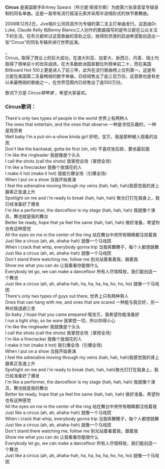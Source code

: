 

**Circus** 是美国歌手Britney
Spears（布兰妮·斯皮尔斯）为她第六张录音室专辑录制的同名单曲。这是一首带有流行摇滚元素并采用半说唱形式的快节奏舞曲。

  
2008年12月2日，Jive唱片公司将其作为专辑的第二支主打单曲发行。这首由Dr. Luke, Claude Kelly 和Benny
Blanco三人创作的歌曲描写的是布兰妮在公众关注下的生活。在布兰妮听过这首歌曲的音轨之后，她得到灵感的启迪希望能创造出一张“Circus”的同名专辑并进行世界巡演。

_  
Circus_
取得了商业上的巨大成功，在澳大利亚、加拿大、新西兰、丹麦、瑞士均取得了榜单前十的优异成绩。在大多数欧洲国家都位列榜单前二十，而在美国Billboard
Hot
100上更是进入了前三甲，此外在流行歌曲榜上位列第一。这是布兰妮在美国第二支最畅销的数字单曲，已经销售出了逾三百万份。这首歌也是有史以来最畅销的歌曲之一，在世界范围内已经售出了逾550万份。

  
歌词下方是 _Circus钢琴谱_ ，希望大家喜欢。

### Circus歌词：

There's only two types of people in the world 世界上有两种人  
The ones that entertain, and the ones that observe 一种是寻找乐趣的，一种是观赏者  
Well baby I'm a put-on-a-show kinda girl 好吧，宝贝，我是那种被人观看的女孩  
Don't like the backseat, gotta be first (oh, oh) 不喜欢坐后排，要坐最前面  
I'm like the ringleader 我就像是个头头  
I call the shots (call the shots) 我掌控全场（掌控全场）  
I'm like a firecracker 我像个放烟花的人  
I make it hot (make it hot) 我能引爆全场（引爆全场）  
When I put on a show 当我开始表演  
I feel the adrenaline moving through my veins (hah, hah, hah)我感觉我的肾上腺素正急速上升  
Spotlight on me and i'm ready to break (hah, hah, hah) 聚光灯打在我身上，我已经准备好了爆发  
I'm like a performer, the dancefloor is my stage (hah, hah, hah)
我就像个演员，舞池就是我的舞台  
Better be ready, hope that ya feel the same (hah, hah, hah) 做好准备，希望你也有这种感觉  
All the eyes on me in the center of the ring 站在舞台中央所有眼睛都注视着我  
Just like a circus (ah, ah, ahaha-hah) 就像一个马戏团  
When i crack that whip, everybody gonna trip 当我挥舞鞭子，每个人都想跳舞  
Just like a circus (ah, ah, ahaha-hah) 就像一个马戏团  
Don't stand there watching me, follow me 别光站着看着我，跟着我  
Show me what you can do 让我看看你能做什么  
Everybody let go, we can make a dancefloor 所有人尽情释放，我们能创造一个舞池  
Just like a circus (ah, ah, ahaha-hah, ha, ha, ha, ha, ho, ho, ho) 就像一个马戏团  
There's only two types of guys out there, 世界上只有两种男人  
Ones that can hang with me, and ones that are scared 一种能与我交好，另一种对我退避三舍  
So baby ,I hope that you came prepared 哦宝贝，我希望你能准备好  
I run a tight ship, so be ware 我掌控一切，所以你得小心  
I'm like the ringleader 我就像是个头头  
I call the shots (call the shots) 我掌控全场（掌控全场）  
I'm like a firecracker 我像个放烟花的人  
I make it hot (make it hot) 我引爆全场（引爆全场）  
When I put on a show 当我开始表演  
I feel the adrenaline moving through my veins (hah, hah, hah)我感觉我的肾上腺素正急速上升  
Spotlight on me and i'm ready to break (hah, hah, hah)聚光灯打在我身上，我已经准备好了爆发  
I'm like a performer, the dancefloor is my stage (hah, hah, hah)
我就像个演员，舞池就是我的舞台  
Better be ready, hope that ya feel the same (hah, hah, hah) 做好准备，希望你也有这种感觉  
All the eyes on me in the center of the ring 站在舞台中央所有眼睛都注视着我  
Just like a circus (ah, ah, ahaha-hah) 就像一个马戏团  
When i crack that whip, everybody gonna trip 当我挥舞鞭子，每个人都想跳舞  
Just like a circus (ah, ah, ahaha-hah) 就像一个马戏团  
Don't stand there watching me, follow me 别光站着看着我，跟着我  
Show me what you can do 让我看看你能做什么  
Everybody let go, we can make a dancefloor 所有人尽情释放，我们能创造一个舞池  
Just like a circus (ah, ah, ahaha-hah, ha, ha, ha, ha, ho, ho, ho) 就像一个马戏团

